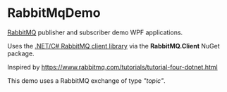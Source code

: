 # RabbitMqDemo
[RabbitMQ](https://www.rabbitmq.com/) publisher and subscriber demo WPF applications.

Uses the [.NET/C# RabbitMQ client library](https://www.rabbitmq.com/dotnet.html) via the **RabbitMQ.Client** NuGet package.

Inspired by https://www.rabbitmq.com/tutorials/tutorial-four-dotnet.html

This demo uses a RabbitMQ exchange of type *"topic"*.
